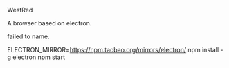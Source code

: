 WestRed

A browser based on electron.

failed to name.

ELECTRON_MIRROR=https://npm.taobao.org/mirrors/electron/ npm install -g electron
npm start